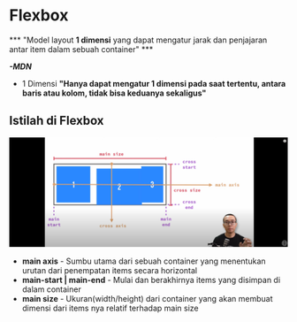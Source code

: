 # Flexbox

*** "Model layout **1 dimensi** yang dapat mengatur jarak dan penjajaran antar item dalam sebuah container"  ***

***-MDN***

* 1 Dimensi
**"Hanya dapat mengatur 1 dimensi pada saat tertentu, antara baris atau kolom, tidak bisa keduanya sekaligus"**

## Istilah di Flexbox

![Gambar teks editor VS Code](istilah-flexbox.png)

* **main axis** - Sumbu utama dari sebuah container yang menentukan urutan dari penempatan items secara horizontal
* **main-start | main-end** - Mulai dan berakhirnya items yang disimpan di dalam container
* **main size** - Ukuran(width/height) dari container yang akan membuat dimensi dari items nya relatif terhadap main size 